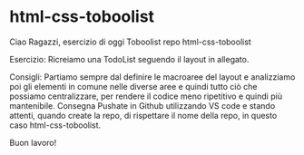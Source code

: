 # html-css-toboolist

Ciao Ragazzi,
esercizio di oggi Toboolist
repo html-css-toboolist

Esercizio:
Ricreiamo una TodoList seguendo il layout in allegato.

Consigli:
Partiamo sempre dal definire le macroaree del layout e analizziamo poi gli elementi in comune nelle diverse aree e quindi tutto ciò che possiamo centralizzare, per rendere il codice meno ripetitivo e quindi più mantenibile. Consegna Pushate in Github utilizzando VS code e stando attenti, quando create la repo, di rispettare il nome della repo, in questo caso html-css-toboolist.

Buon lavoro!